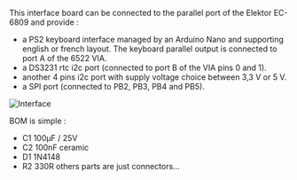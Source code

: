 This interface board can be connected to the parallel port of the Elektor EC-6809 and provide :
- a PS2 keyboard interface managed by an Arduino Nano and supporting english or french layout.
  The keyboard parallel output is connected to port A of the 6522 VIA.
- a DS3231 rtc i2c port (connected to port B of the VIA pins 0 and 1).
- another 4 pins i2c port with supply voltage choice between 3,3 V or 5 V.
- a SPI port (connected to PB2, PB3, PB4 and PB5).

![Interface](https://github.com/Wawavoun/ELEKTOR_EC-6809/assets/94134401/703ab4df-3d6d-4109-94e1-23eab823f316)

BOM is simple :
- C1    100µF / 25V
- C2    100nF ceramic
- D1    1N4148
- R2    330R
others parts are just connectors...
